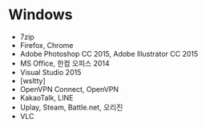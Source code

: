 Windows
========
- 7zip
- Firefox, Chrome
- Adobe Photoshop CC 2015, Adobe Illustrator CC 2015
- MS Office, 한컴 오피스 2014
- Visual Studio 2015
- [wsltty]
- OpenVPN Connect, OpenVPN
- KakaoTalk, LINE
- Uplay, Steam, Battle.net, 오리진
- VLC
